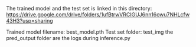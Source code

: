 The trained model and the test set is linked in this directory: 
https://drive.google.com/drive/folders/1ufBtrwVRCIGUJ6nn16owu7NHLcfw43H3?usp=sharing

Trained model filename: best_model.pth
Test set folder: test_img
the pred_output folder are the logs during inference.py
